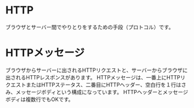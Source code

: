 # HTTP
ブラウザとサーバー間でやりとりをするための手段（プロトコル）です。

# HTTPメッセージ
ブラウザからサーバーに出されるHTTPリクエストと、サーバーからブラウザに出されるHTTPレスポンスがあります。
HTTPメッセージは、一番上にHTTPリクエストまたはHTTPステータス、二番目にHTTPヘッダー、空白行を１行はさみ、メッセージボディという構成になっています。
HTTPヘッダーとメッセージボディは複数行でもOKです。
